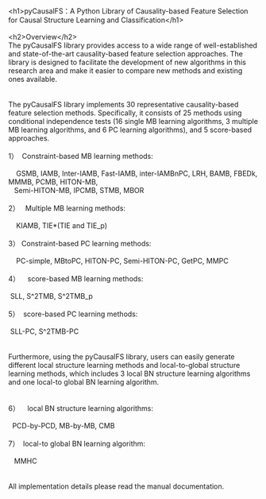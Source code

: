 <div><div>&lt;h1&gt;pyCausalFS：A Python Library of Causality-based Feature Selection for Causal Structure Learning and Classification&lt;/h1&gt;</div><div><br></div><div>&lt;h2&gt;Overview&lt;/h2&gt;</div><div>The pyCausalFS library provides access to a wide range of well-established and state-of-the-art causality-based feature selection approaches. The library is designed to facilitate the development of new algorithms in this research area and make it easier to compare new methods and existing ones available.&nbsp;&nbsp;</div><div>&nbsp;&nbsp;</div><div><br></div><div>The pyCausalFS library implements 30 representative causality-based feature selection methods. Specifically, it consists of 25 methods using conditional independence tests (16 single MB learning algorithms, 3 multiple MB learning algorithms, and 6 PC learning algorithms), and 5 score-based approaches.&nbsp; &nbsp;</div><div>&nbsp;&nbsp;</div><div>1）<span style="white-space:pre">	</span>Constraint-based MB learning methods:</div><div><br></div><div><span style="white-space:pre">	</span>GSMB, IAMB, Inter-IAMB, Fast-IAMB, inter-IAMBnPC, LRH, BAMB, FBEDk, MMMB, PCMB, HITON-MB,</div><div><span style="white-space:pre">	</span>Semi-HITON-MB, IPCMB, STMB, MBOR</div><div><br></div><div>2）<span style="white-space:pre">	</span>Multiple MB learning methods:</div><div><br></div><div><span style="white-space:pre">	</span>KIAMB, TIE*(TIE and TIE_p)</div><div><br></div><div>3）<span style="white-space:pre">	</span>Constraint-based PC learning methods:</div><div><br></div><div><span style="white-space:pre">	</span>PC-simple, MBtoPC, HITON-PC, Semi-HITON-PC, GetPC, MMPC</div><div><br></div><div>4）<span style="white-space:pre">	</span>score-based MB learning methods:</div><div><br></div><div><span style="white-space:pre">	</span>SLL, S^2TMB, S^2TMB_p</div><div><br></div><div>5）<span style="white-space:pre">	</span>score-based PC learning methods:</div><div><br></div><div><span style="white-space:pre">	</span>SLL-PC, S^2TMB-PC</div><div>&nbsp;&nbsp;</div><div><br></div><div>Furthermore, using the pyCausalFS library, users can easily generate different local structure learning methods and local-to-global structure learning methods, which includes 3 local BN structure learning algorithms and one local-to global BN learning algorithm.&nbsp;&nbsp;</div><div><br></div><div><br></div><div>6）<span style="white-space:pre">	</span>local BN structure learning algorithms:</div><div><br></div><div><span style="white-space:pre">	</span>PCD-by-PCD, MB-by-MB, CMB</div><div><br></div><div>7）<span style="white-space:pre">	</span>local-to global BN learning algorithm:</div><div><br></div><div><span style="white-space:pre">	</span>MMHC</div><div>&nbsp;&nbsp;</div><div>&nbsp;&nbsp;</div><div>All implementation details please read the manual documentation.</div></div><div><br></div>